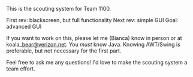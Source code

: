 This is the scouting system for Team 1100.

First rev: blackscreen, but full functionality
Next rev: simple GUI
Goal: advanced GUI

If you want to work on this, please let me (Bianca) know in person or at koala\_bear@verizon.net.  You _must_ know Java.  Knowing AWT/Swing is preferable, but not necessary for the first part.

Feel free to ask me any questions!  I'd love to make the scouting system a team effort.